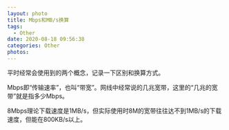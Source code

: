 ```yaml
---
layout: photo
title: Mbps和MB/s换算
tags:
  - Other
date: 2020-08-18 09:56:38
categories: Other
photos:
---
```

平时经常会使用到的两个概念，记录一下区别和换算方式。
<!--more-->
Mbps即“传输速率”，也叫“带宽”。网线中经常说的几兆宽带，这里的“几兆的宽带”就是指多少Mbps。

8Mbps理论下载速度是1MB/s，但实际使用时8M的宽带往往达不到1MB/s的下载速度，但能在800KB/s以上。

